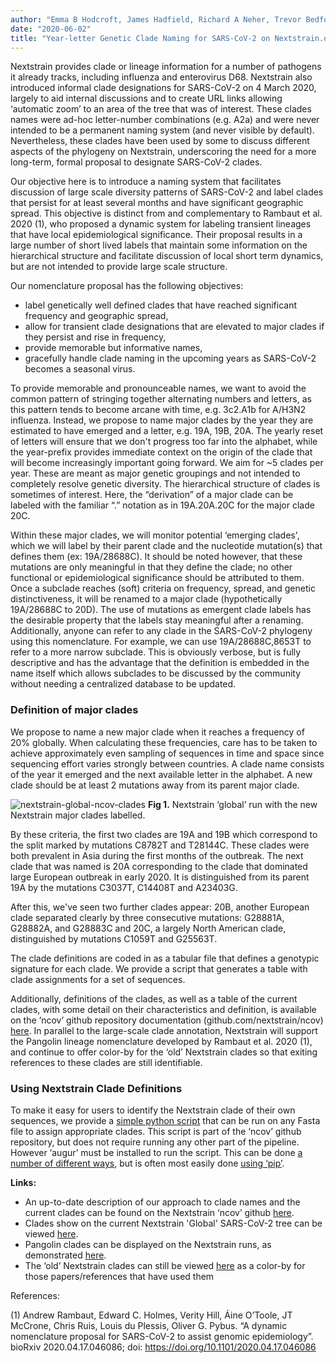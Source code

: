 ```yaml
---
author: "Emma B Hodcroft, James Hadfield, Richard A Neher, Trevor Bedford"
date: "2020-06-02"
title: "Year-letter Genetic Clade Naming for SARS-CoV-2 on Nextstrain.org"
---
```


Nextstrain provides clade or lineage information for a number of pathogens it already tracks, including influenza and enterovirus D68. Nextstrain also introduced informal clade designations for SARS-CoV-2 on 4 March 2020, largely to aid internal discussions and to create URL links allowing ‘automatic zoom’ to an area of the tree that was of interest. These clades names were ad-hoc letter-number combinations (e.g. A2a) and were never intended to be a permanent naming system (and never visible by default). Nevertheless, these clades have been used by some to discuss different aspects of the phylogeny on Nextstrain, underscoring the need for a more long-term, formal proposal to designate SARS-CoV-2 clades.

Our objective here is to introduce a naming system that facilitates discussion of large scale diversity patterns of SARS-CoV-2 and label clades that persist for at least several months and have significant geographic spread. This objective is distinct from and complementary to Rambaut et al. 2020 (1), who proposed a dynamic system for labeling transient lineages that have local epidemiological significance. Their proposal results in a large number of short lived labels that maintain some information on the hierarchical structure and facilitate discussion of local short term dynamics, but are not intended to provide large scale structure.

Our nomenclature proposal has the following objectives:
* label genetically well defined clades that have reached significant frequency and geographic spread,
* allow for transient clade designations that are elevated to major clades if they persist and rise in frequency,
* provide memorable but informative names,
* gracefully handle clade naming in the upcoming years as SARS-CoV-2 becomes a seasonal virus.

To provide memorable and pronounceable names, we want to avoid the common pattern of stringing together alternating numbers and letters, as this pattern tends to become arcane with time, e.g. 3c2.A1b for A/H3N2 influenza. Instead, we propose to name major clades by the year they are estimated to have emerged and a letter, e.g. 19A, 19B, 20A. The yearly reset of letters will ensure that we don't progress too far into the alphabet, while the year-prefix provides immediate context on the origin of the clade that will become increasingly important going forward. We aim for ~5 clades per year. These are meant as major genetic groupings and not intended to completely resolve genetic diversity. The hierarchical structure of clades is sometimes of interest. Here, the “derivation” of a major clade can be labeled with the familiar “.” notation as in 19A.20A.20C for the major clade 20C.

Within these major clades, we will monitor potential ‘emerging clades', which we will label by their parent clade and the nucleotide mutation(s) that defines them (ex: 19A/28688C). It should be noted however, that these mutations are only meaningful in that they define the clade; no other functional or epidemiological significance should be attributed to them. Once a subclade reaches (soft) criteria on frequency, spread, and genetic distinctiveness, it will be renamed to a major clade (hypothetically 19A/28688C to 20D). The use of mutations as emergent clade labels has the desirable property that the labels stay meaningful after a renaming. Additionally, anyone can refer to any clade in the SARS-CoV-2 phylogeny using this nomenclature. For example, we can use 19A/28688C,8653T to refer to a more narrow subclade. This is obviously verbose, but is fully descriptive and has the advantage that the definition is embedded in the name itself which allows subclades to be discussed by the community without needing a centralized database to be updated.

### Definition of major clades
We propose to name a new major clade when it reaches a frequency of 20% globally. When calculating these frequencies, care has to be taken to achieve approximately even sampling of sequences in time and space since sequencing effort varies strongly between countries. A clade name consists of the year it emerged and the next available letter in the alphabet. A new clade should be at least 2 mutations away from its parent major clade.

![nextstrain-global-ncov-clades](img/clades-2June.PNG)
**Fig 1.** Nextstrain ‘global’ run with the new Nextstrain major clades labelled.

By these criteria, the first two clades are 19A and 19B which correspond to the split marked by mutations C8782T and T28144C. These clades were both prevalent in Asia during the first months of the outbreak. The next clade that was named is 20A corresponding to the clade that dominated large European outbreak in early 2020. It is distinguished from its parent 19A by the mutations C3037T, C14408T and A23403G.

After this, we've seen two further clades appear: 20B, another European clade separated clearly by three consecutive mutations: G28881A, G28882A, and G28883C and 20C, a largely North American clade, distinguished by mutations C1059T and G25563T.

The clade definitions are coded in as a tabular file that defines a genotypic signature for each clade. We provide a script that generates a table with clade assignments for a set of sequences.

Additionally, definitions of the clades, as well as a table of the current clades, with some detail on their characteristics and definition, is available on the ‘ncov’ github repository documentation (github.com/nextstrain/ncov) [here](https://github.com/nextstrain/ncov/blob/master/docs/clades.md). In parallel to the large-scale clade annotation, Nextstrain will support the Pangolin lineage nomenclature developed by Rambaut et al. 2020 (1), and continue to offer color-by for the ‘old’ Nextstrain clades so that exiting references to these clades are still identifiable.

### Using Nextstrain Clade Definitions
To make it easy for users to identify the Nextstrain clade of their own sequences, we provide a [simple python script](https://github.com/nextstrain/ncov/blob/master/assign_clades.py) that can be run on any Fasta file to assign appropriate clades. This script is part of the ‘ncov’ github repository, but does not require running any other part of the pipeline. However ‘augur’ must be installed to run the script. This can be done [a number of different ways](https://nextstrain.org/docs/getting-started/local-installation#install-augur-with-python), but is often most easily done [using ‘pip’](https://nextstrain-augur.readthedocs.io/en/stable/installation/installation.html#using-pip-from-pypi).

**Links:**
* An up-to-date description of our approach to clade names and the current clades can be found on the Nextstrain ‘ncov’ github [here](https://github.com/nextstrain/ncov/blob/master/docs/clades.md).
* Clades show on the current Nextstrain 'Global' SARS-CoV-2 tree can be viewed [here](https://nextstrain.org/ncov/global?branchLabel=clade&c=clade_membership).
* Pangolin clades can be displayed on the Nextstrain runs, as demonstrated [here](https://nextstrain.org/ncov/global?branchLabel=none&c=pangolin_lineage).
* The ‘old’ Nextstrain clades can still be viewed [here](https://nextstrain.org/ncov/global?branchLabel=none&c=legacy_clade_membership) as a color-by for those papers/references that have used them

References:

(1) Andrew Rambaut, Edward C. Holmes, Verity Hill, Áine O’Toole, JT McCrone, Chris Ruis, Louis du Plessis, Oliver G. Pybus. “A dynamic nomenclature proposal for SARS-CoV-2 to assist genomic epidemiology”. bioRxiv 2020.04.17.046086; doi: https://doi.org/10.1101/2020.04.17.046086
